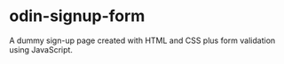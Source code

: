 # odin-signup-form
A dummy sign-up page created with HTML and CSS plus form validation using JavaScript.
